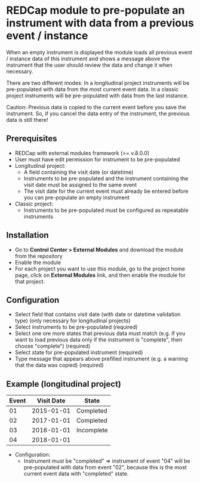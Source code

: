 # REDCap module to pre-populate an instrument with data from a previous event / instance
When an empty instrument is displayed the module loads all previous event / instance data of this instrument and shows a message above the instrument that the user should review the data and change it when necessary.   

There are two different modes:
In a longitudinal project instruments will be pre-populated with data from the most current event data.
In a classic project instruments will be pre-populated with data from the last instance.

Caution: Previous data is copied to the current event before you save the instrument. So, if you cancel the data entry of the instrument, the previous data is still there!
 
## Prerequisites
- REDCap with external modules framework (>= v.8.0.0)
- User must have edit permission for instrument to be pre-populated
- Longitudinal project:
  - A field containing the visit date (or datetime)
  - Instruments to be pre-populated and the instrument containing the visit date must be assigned to the same event  
  - The visit date for the current event must already be entered before you can pre-populate an empty instrument
- Classic project:
  - Instruments to be pre-populated must be configured as repeatable instruments  

## Installation
- Go to **Control Center > External Modules** and download the module from the repository
- Enable the module
- For each project you want to use this module, go to the project home page, click on **External Modules** link, and then enable the module for that project.

## Configuration
- Select field that contains visit date (with date or datetime validation type) (only necessary for longitudinal projects)
- Select instruments to be pre-populated (required)
- Select one ore more states that previous data must match (e.g. if you want to load previous data only if the instrument is "complete", then choose "complete") (required)
- Select state for pre-populated instrument (required)
- Type message that appears above prefilled instrument (e.g. a warning that the data was copied) (required)

## Example (longitudinal project)

| Event | Visit Date | State |
| --- | --- | --- |
| 01 | 2015-01-01 | Completed |
| 02 | 2017-01-01 | Completed |
| 03 | 2016-01-01 | Incomplete |
| 04 | 2018-01-01 |  |

- Configuration: 
  - Instrument must be "completed" => instrument of event "04" will be pre-populated with data from event "02", because this is the most current event data with "completed" state. 